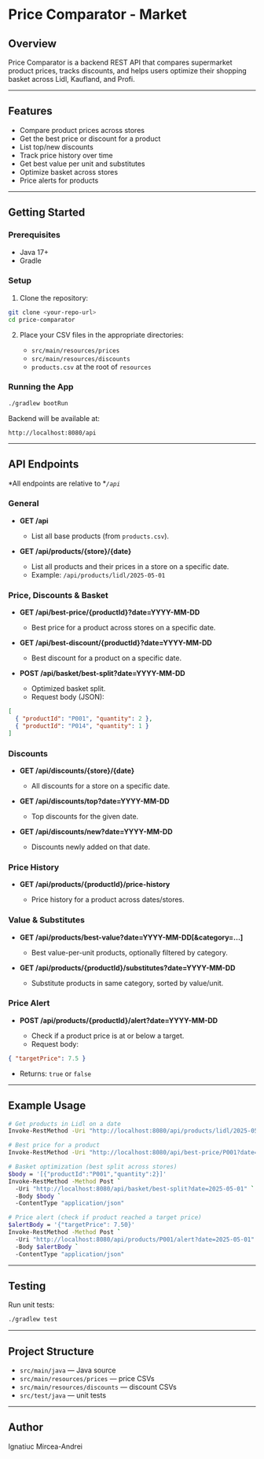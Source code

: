 # Price Comparator - Market

## Overview

Price Comparator is a backend REST API that compares supermarket product prices, tracks discounts, and helps users optimize their shopping basket across Lidl, Kaufland, and Profi.

---

## Features

* Compare product prices across stores
* Get the best price or discount for a product
* List top/new discounts
* Track price history over time
* Get best value per unit and substitutes
* Optimize basket across stores
* Price alerts for products

---

## Getting Started

### Prerequisites

* Java 17+
* Gradle

### Setup

1. Clone the repository:

```bash
git clone <your-repo-url>
cd price-comparator
```

2. Place your CSV files in the appropriate directories:

    * `src/main/resources/prices`
    * `src/main/resources/discounts`
    * `products.csv` at the root of `resources`

### Running the App

```bash
./gradlew bootRun
```

Backend will be available at:

```
http://localhost:8080/api
```

---

## API Endpoints

\*All endpoints are relative to \**`/api`*

### General

* **GET /api**

    * List all base products (from `products.csv`).

* **GET /api/products/{store}/{date}**

    * List all products and their prices in a store on a specific date.
    * Example: `/api/products/lidl/2025-05-01`

### Price, Discounts & Basket

* **GET /api/best-price/{productId}?date=YYYY-MM-DD**

    * Best price for a product across stores on a specific date.

* **GET /api/best-discount/{productId}?date=YYYY-MM-DD**

    * Best discount for a product on a specific date.

* **POST /api/basket/best-split?date=YYYY-MM-DD**

    * Optimized basket split.
    * Request body (JSON):

```json
[
  { "productId": "P001", "quantity": 2 },
  { "productId": "P014", "quantity": 1 }
]
```

### Discounts

* **GET /api/discounts/{store}/{date}**

    * All discounts for a store on a specific date.

* **GET /api/discounts/top?date=YYYY-MM-DD**

    * Top discounts for the given date.

* **GET /api/discounts/new?date=YYYY-MM-DD**

    * Discounts newly added on that date.

### Price History

* **GET /api/products/{productId}/price-history**

    * Price history for a product across dates/stores.

### Value & Substitutes

* **GET /api/products/best-value?date=YYYY-MM-DD\[\&category=...]**

    * Best value-per-unit products, optionally filtered by category.

* **GET /api/products/{productId}/substitutes?date=YYYY-MM-DD**

    * Substitute products in same category, sorted by value/unit.

### Price Alert

* **POST /api/products/{productId}/alert?date=YYYY-MM-DD**

    * Check if a product price is at or below a target.
    * Request body:

```json
{ "targetPrice": 7.5 }
```

* Returns: `true` or `false`

---

## Example Usage

```bash
# Get products in Lidl on a date
Invoke-RestMethod -Uri "http://localhost:8080/api/products/lidl/2025-05-01"

# Best price for a product
Invoke-RestMethod -Uri "http://localhost:8080/api/best-price/P001?date=2025-05-01"

# Basket optimization (best split across stores)
$body = '[{"productId":"P001","quantity":2}]'
Invoke-RestMethod -Method Post `
  -Uri "http://localhost:8080/api/basket/best-split?date=2025-05-01" `
  -Body $body `
  -ContentType "application/json"

# Price alert (check if product reached a target price)
$alertBody = '{"targetPrice": 7.50}'
Invoke-RestMethod -Method Post `
  -Uri "http://localhost:8080/api/products/P001/alert?date=2025-05-01" `
  -Body $alertBody `
  -ContentType "application/json"
```

---

## Testing

Run unit tests:

```bash
./gradlew test
```

---

## Project Structure

* `src/main/java` — Java source
* `src/main/resources/prices` — price CSVs
* `src/main/resources/discounts` — discount CSVs
* `src/test/java` — unit tests

---

## Author

Ignatiuc Mircea-Andrei

